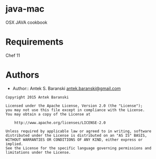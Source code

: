 java-mac
===========

OSX JAVA cookbook

Requirements
============

Chef 11

Authors
==================

- Author:: Antek S. Baranski <antek.baranski@gmail.com>

```text
Copyright 2015 Antek Baranski

Licensed under the Apache License, Version 2.0 (the "License");
you may not use this file except in compliance with the License.
You may obtain a copy of the License at

    http://www.apache.org/licenses/LICENSE-2.0

Unless required by applicable law or agreed to in writing, software
distributed under the License is distributed on an "AS IS" BASIS,
WITHOUT WARRANTIES OR CONDITIONS OF ANY KIND, either express or implied.
See the License for the specific language governing permissions and
limitations under the License.
```

